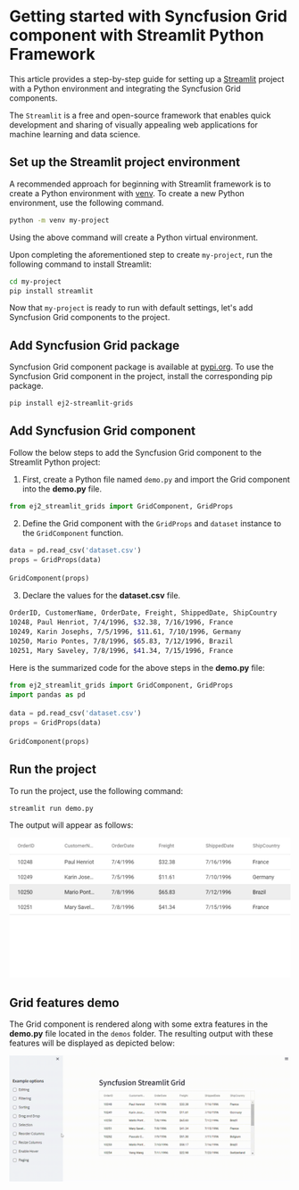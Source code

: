 # Getting started with Syncfusion Grid component with Streamlit Python Framework

This article provides a step-by-step guide for setting up a [Streamlit](https://streamlit.io/) project with a Python environment and integrating the Syncfusion Grid components.

The `Streamlit` is a free and open-source framework that enables quick development and sharing of visually appealing web applications for machine learning and data science.

## Set up the Streamlit project environment

A recommended approach for beginning with Streamlit framework is to create a Python environment with [venv](https://docs.python.org/3/library/venv.html). To create a new Python environment, use the following command.

```bash
python -m venv my-project
```

Using the above command will create a Python virtual environment.

Upon completing the aforementioned step to create `my-project`, run the following command to install Streamlit:

```bash
cd my-project
pip install streamlit
```

Now that `my-project` is ready to run with default settings, let's add Syncfusion Grid components to the project.

## Add Syncfusion Grid package

Syncfusion Grid component package is available at [pypi.org](https://pypi.org/project/ej2-streamlit-grids/). To use the Syncfusion Grid component in the project, install the corresponding pip package.

```sh
pip install ej2-streamlit-grids
```

## Add Syncfusion Grid component

Follow the below steps to add the Syncfusion Grid component to the Streamlit Python project:

  1. First, create a Python file named `demo.py` and import the Grid component into the  **demo.py** file.

```py
from ej2_streamlit_grids import GridComponent, GridProps
```
  2. Define the Grid component with the `GridProps` and `dataset` instance to the `GridComponent` function.

```py
data = pd.read_csv('dataset.csv')
props = GridProps(data)

GridComponent(props)
```

  3. Declare the values for the **dataset.csv** file.

```sh
OrderID, CustomerName, OrderDate, Freight, ShippedDate, ShipCountry
10248, Paul Henriot, 7/4/1996, $32.38, 7/16/1996, France
10249, Karin Josephs, 7/5/1996, $11.61, 7/10/1996, Germany
10250, Mario Pontes, 7/8/1996, $65.83, 7/12/1996, Brazil
10251, Mary Saveley, 7/8/1996, $41.34, 7/15/1996, France
```

Here is the summarized code for the above steps in the **demo.py** file:

```py
from ej2_streamlit_grids import GridComponent, GridProps
import pandas as pd

data = pd.read_csv('dataset.csv')
props = GridProps(data)

GridComponent(props)
```

## Run the project

To run the project, use the following command:

```sh
streamlit run demo.py
```

The output will appear as follows:

![demo](./demos/ej2_streamlit_grids_demo.png)

## Grid features demo

The Grid component is rendered along with some extra features in the **demo.py** file located in the `demos` folder. The resulting output with these features will be displayed as depicted below:

![demo](./demos/ej2_streamlit_grids_demos.gif)